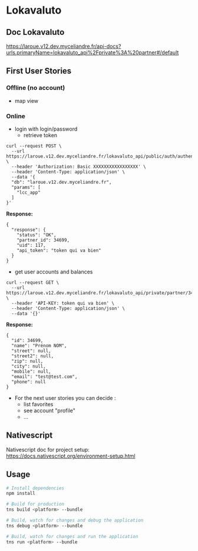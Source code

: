 # Lokavaluto


## Doc Lokavaluto

https://laroue.v12.dev.myceliandre.fr/api-docs?urls.primaryName=lokavaluto_api%2Fprivate%3A%20partner#/default

## First User Stories

### Offline (no account)

* map view 

### Online

* login with login/password
  * retrieve token

```
curl --request POST \
  --url https://laroue.v12.dev.myceliandre.fr/lokavaluto_api/public/auth/authenticate \
  --header 'Authorization: Basic XXXXXXXXXXXXXXXXX' \
  --header 'Content-Type: application/json' \
  --data '{
  "db": "laroue.v12.dev.myceliandre.fr",
  "params": [
    "lcc_app"
  ]
}'
```

**Response:**

```
{
  "response": {
    "status": "OK",
    "partner_id": 34699,
    "uid": 117,
    "api_token": "token qui va bien"
  }
}
```

* get user accounts  and balances 

```
curl --request GET \
  --url https://laroue.v12.dev.myceliandre.fr/lokavaluto_api/private/partner/34699 \
  --header 'API-KEY: token qui va bien' \
  --header 'Content-Type: application/json' \
  --data '{}'
```

**Response:**

```
{
  "id": 34699,
  "name": "Prénom NOM",
  "street": null,
  "street2": null,
  "zip": null,
  "city": null,
  "mobile": null,
  "email": "test@test.com",
  "phone": null
}
```


* For the next  user stories you can decide :
  * list favorites 
  * see account "profile"
  * ...


## Nativescript

Nativescript doc for project setup: https://docs.nativescript.org/environment-setup.html

## Usage

``` bash
# Install dependencies
npm install

# Build for production
tns build <platform> --bundle

# Build, watch for changes and debug the application
tns debug <platform> --bundle

# Build, watch for changes and run the application
tns run <platform> --bundle
```
